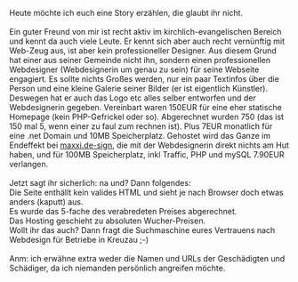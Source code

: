 <html><body><p>Heute möchte ich euch eine Story erzählen, die glaubt ihr nicht.<br>
<br>
Ein guter Freund von mir ist recht aktiv im kirchlich-evangelischen Bereich und kennt da auch viele Leute. Er kennt sich aber auch recht vernünftig mit Web-Zeug aus, ist aber kein professioneller Designer. Aus diesem Grund hat einer aus seiner Gemeinde nicht ihn, sondern einen professionellen Webdesigner (Webdesignerin um genau zu sein) für seine Webseite engagiert. Es sollte nichts Großes werden, nur ein paar Textinfos über die Person und eine kleine Galerie seiner Bilder (er ist eigentlich Künstler). Deswegen hat er auch das Logo etc alles selber entworfen und der Webdesignerin gegeben. Vereinbart waren 150EUR für eine eher statische Homepage (kein PHP-Gefrickel oder so). Abgerechnet wurden 750 (das ist 150 mal 5, wenn einer zu faul zum rechnen ist). Plus 7EUR monatlich für eine .net Domain und 10MB Speicherplatz. Gehostet wird das Ganze im Endeffekt bei <a href="http://www.maxxi.de/">maxxi.de-sign</a>, die mit der Webdesignerin direkt nichts am Hut haben, und für 100MB Speicherplatz, inkl Traffic, PHP und mySQL 7.90EUR verlangen.<br>
<br>
Jetzt sagt ihr sicherlich: na und? Dann folgendes:<br>
Die Seite enthällt kein valides HTML und sieht je nach Browser doch etwas anders (kaputt) aus.<br>
Es wurde das 5-fache des verabredeten Preises abgerechnet.<br>
Das Hosting geschieht zu absoluten Wucher-Preisen.<br>
Wollt ihr das auch? Dann fragt die Suchmaschine eures Vertrauens nach Webdesign für Betriebe in Kreuzau ;-)<br>
<br>
Anm: ich erwähne extra weder die Namen und URLs der Geschädigten und Schädiger, da ich niemanden persönlich angreifen möchte.</p></body></html>